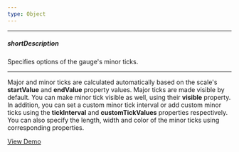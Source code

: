 ```yaml
---
type: Object
---
```

---
##### shortDescription
Specifies options of the gauge's minor ticks.

---
<p>Major and minor ticks are calculated automatically based on the scale's <b>startValue</b> and <b>endValue</b> property values. Major ticks are made visible by default. You can make minor tick visible as well, using their <b>visible</b> property. In addition, you can set a custom minor tick interval or add custom minor ticks using the <b>tickInterval</b> and <b>customTickValues</b> properties respectively. You can also specify the length, width and color of the minor ticks using corresponding properties.</p>

<a href="http://js.devexpress.com/Demos/WidgetsGallery/#demo/gaugescirculargaugescirculargaugebasicelementsscaleminorticks/" class="button orange small fix-width-155" style="margin-right: 20px;" target="_blank">View Demo</a>